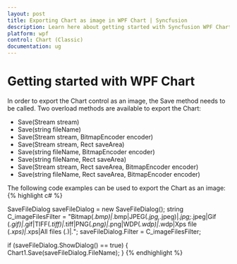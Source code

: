 ```yaml
---
layout: post
title: Exporting Chart as image in WPF Chart | Syncfusion
description: Learn here about getting started with Syncfusion WPF Chart control, its elements and more.
platform: wpf
control: Chart (Classic)
documentation: ug
---
```


# Getting started with WPF Chart

In order to export the Chart control as an image, the Save method needs to be called. Two overload methods are available to export the Chart:

* Save(Stream stream)
* Save(string fileName)
* Save(Stream stream, BitmapEncoder encoder)
* Save(Stream stream, Rect saveArea)
* Save(string fileName, BitmapEncoder encoder) 
* Save(string fileName, Rect saveArea)
* Save(Stream stream, Rect saveArea, BitmapEncoder encoder)
* Save(string fileName, Rect saveArea, BitmapEncoder encoder)


The following code examples can be used to export the Chart as an image:
{% highlight c# %}

SaveFileDialog saveFileDialog = new SaveFileDialog();
string C_imageFilesFilter = "Bitmap(*.bmp)|*.bmp|JPEG(*.jpg,*.jpeg)|*.jpg;*.jpeg|Gif (*.gif)|*.gif|TIFF(*.tiff)|*.tiff|PNG(*.png)|*.png|WDP(*.wdp)|*.wdp|Xps file (*.xps)|*.xps|All files (*.*)|*.*";
 saveFileDialog.Filter = C_imageFilesFilter;

if (saveFileDialog.ShowDialog() == true)
{             
Chart1.Save(saveFileDialog.FileName);
}
{% endhighlight  %}
